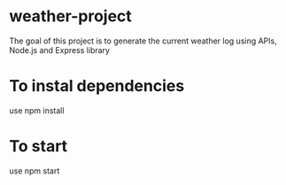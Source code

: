 # weather-project

The goal of this project is to generate the current weather log using APIs, Node.js and Express library

# To instal dependencies

use npm install

# To start

use npm start
